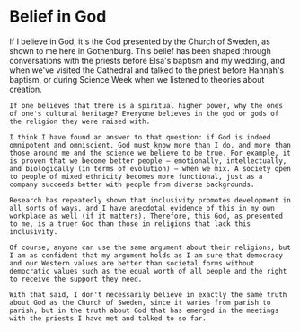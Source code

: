 # Belief in God

If I believe in God, it's the God presented by the Church of Sweden, as shown to me here in Gothenburg. This belief has been shaped through conversations with the priests before Elsa's baptism and my wedding, and when we've visited the Cathedral and talked to the priest before Hannah's baptism, or during Science Week when we listened to theories about creation.

    If one believes that there is a spiritual higher power, why the ones of one's cultural heritage? Everyone believes in the god or gods of the religion they were raised with. 
    
    I think I have found an answer to that question: if God is indeed omnipotent and omniscient, God must know more than I do, and more than those around me and the science we believe to be true. For example, it is proven that we become better people — emotionally, intellectually, and biologically (in terms of evolution) — when we mix. A society open to people of mixed ethnicity becomes more functional, just as a company succeeds better with people from diverse backgrounds.
    
    Research has repeatedly shown that inclusivity promotes development in all sorts of ways, and I have anecdotal evidence of this in my own workplace as well (if it matters). Therefore, this God, as presented to me, is a truer God than those in religions that lack this inclusivity.
    
    Of course, anyone can use the same argument about their religions, but I am as confident that my argument holds as I am sure that democracy and our Western values are better than societal forms without democratic values such as the equal worth of all people and the right to receive the support they need.
    
    With that said, I don't necessarily believe in exactly the same truth about God as the Church of Sweden, since it varies from parish to parish, but in the truth about God that has emerged in the meetings with the priests I have met and talked to so far.
